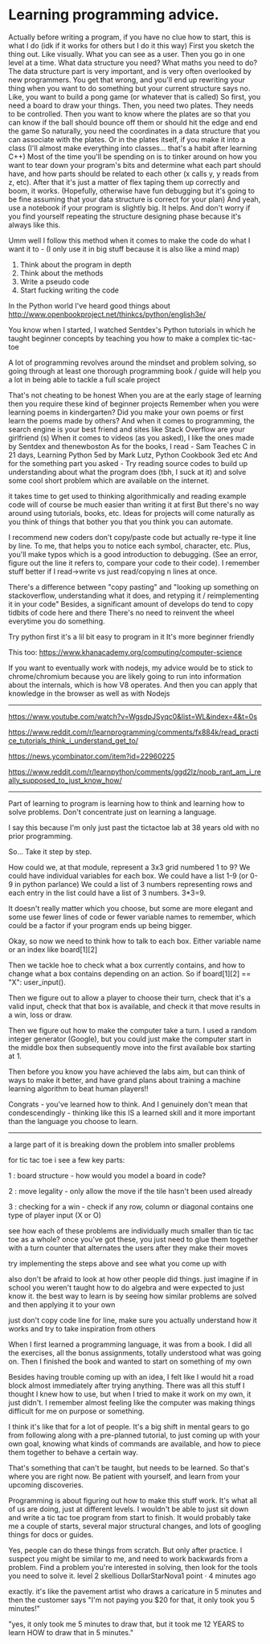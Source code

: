 # Learning programming advice.

Actually before writing a program, if you have no clue how to start, this is what I do (idk if it works for others but I do it this way)
First you sketch the thing out. Like visually. What you can see as a user.
Then you go in one level at a time. What data structure you need? What maths you need to do?
The data structure part is very important, and is very often overlooked by new programmers.
You get that wrong, and you'll end up rewriting your thing when you want to do something but your current structure says no.
Like, you want to build a pong game (or whatever that is called)
So first, you need a board to draw your things.
Then, you need two plates. They needs to be controlled.
Then you want to know where the plates are so that you can know if the ball should bounce off them or should hit the edge and end the game
So naturally, you need the coordinates in a data structure that you can associate with the plates.
Or in the plates itself, if you make it into a class (I'll almost make everything into classes... that's a habit after learning C++)
Most of the time you'll be spending on is to tinker around on how you want to tear down your program's bits and determine what each part should have, and how parts should be related to each other (x calls y, y reads from z, etc). After that it's just a matter of flex taping them up correctly and boom, it works.
(Hopefully, otherwise have fun debugging but it's going to be fine assuming that your data structure is correct for your plan)
And yeah, use a notebook if your program is slightly big. It helps. And don't worry if you find yourself repeating the structure designing phase because it's always like this.


Umm well I follow this method when it comes to make the code do what I want it to - (I only use it in big stuff because it is also like a mind map)

1) Think about the program in depth
2) Think about the methods
3) Write a pseudo code
4) Start fucking writing the code

In the Python world I've heard good things about http://www.openbookproject.net/thinkcs/python/english3e/

You know when I started, I watched Sentdex's Python tutorials in which he taught beginner concepts by teaching you how to make a complex tic-tac-toe

A lot of programming revolves around the mindset and problem solving, so going through at least one thorough programming book / guide will help you a lot in being able to tackle a full scale project

That's not cheating to be honest
When you are at the early stage of learning then you require these kind of beginner projects
Remember when you were learning poems in kindergarten? Did you make your own poems or first learn the poems made by others?
And when it comes to programming, the search engine is your best friend and sites like Stack Overflow are your girlfriend (s)
When it comes to videos (as you asked), I like the ones made by Sentdex and thenewboston
As for the books, I read - Sam Teaches C in 21 days, Learning Python 5ed by Mark Lutz, Python Cookbook 3ed etc
And for the something part you asked - Try reading source codes to build up understanding about what the program does (tbh, I suck at it) and solve some cool short problem which are available on the internet.

it takes time to get used to thinking algorithmically and reading example code will of course be much easier than writing it at first
But there's no way around using tutorials, books, etc.
Ideas for projects will come naturally as you think of things that bother you that you think you can automate.

I recommend new coders don't copy/paste code but actually re-type it line by line. To me, that helps you to notice each symbol, character, etc. Plus, you'll make typos which is a good introduction to debugging. (See an error, figure out the line it refers to, compare your code to their code).  I remember stuff better if I read->write vs just read/copying n lines at once.

There's a difference between "copy pasting" and "looking up something on stackoverflow, understanding what it does, and retyping it / reimplementing it in your code"
Besides, a significant amount of develops do tend to copy tidbits of code here and there
There's no need to reinvent the wheel everytime you do something.

Try python first it's a lil bit easy to program in it
It's more beginner friendly


This too: https://www.khanacademy.org/computing/computer-science

If you want to eventually work with nodejs, my advice would be to stick to chrome/chromium because you are likely going to run into information about the internals, which is how V8 operates. And then you can apply that knowledge in the browser as well as with Nodejs

---

https://www.youtube.com/watch?v=WgsdpJSyqc0&list=WL&index=4&t=0s

https://www.reddit.com/r/learnprogramming/comments/fx884k/read_practice_tutorials_think_i_understand_get_to/

https://news.ycombinator.com/item?id=22960225

https://www.reddit.com/r/learnpython/comments/ggd2lz/noob_rant_am_i_really_supposed_to_just_know_how/

---

Part of learning to program is learning how to think and learning how to solve problems. Don't concentrate just on learning a language.

I say this because I'm only just past the tictactoe lab at 38 years old with no prior programming.

So... Take it step by step.

How could we, at that module, represent a 3x3 grid numbered 1 to 9? We could have individual variables for each box. We could have a list 1-9 (or 0-9 in python parlance) We could a list of 3 numbers representing rows and each entry in the list could have a list of 3 numbers. 3*3=9.

It doesn't really matter which you choose, but some are more elegant and some use fewer lines of code or fewer variable names to remember, which could be a factor if your program ends up being bigger.

Okay, so now we need to think how to talk to each box. Either variable name or an index like board[1][2]

Then we tackle hoe to check what a box currently contains, and how to change what a box contains depending on an action. So if board[1][2] == "X": user_input().

Then we figure out to allow a player to choose their turn, check that it's a valid input, check that that box is available, and check it that move results in a win, loss or draw.

Then we figure out how to make the computer take a turn. I used a random integer generator (Google), but you could just make the computer start in the middle box then subsequently move into the first available box starting at 1.

Then before you know you have achieved the labs aim, but can think of ways to make it better, and have grand plans about training a machine learning algorithm to beat human players!!

Congrats - you've learned how to think. And I genuinely don't mean that condescendingly - thinking like this IS a learned skill and it more important than the language you choose to learn.

---

a large part of it is breaking down the problem into smaller problems

for tic tac toe i see a few key parts:

1 : board structure - how would you model a board in code?

2 : move legality - only allow the move if the tile hasn't been used already

3 : checking for a win - check if any row, column or diagonal contains one type of player input (X or O)

see how each of these problems are individually much smaller than tic tac toe as a whole? once you've got these, you just need to glue them together with a turn counter that alternates the users after they make their moves

try implementing the steps above and see what you come up with

also don't be afraid to look at how other people did things. just imagine if in school you weren't taught how to do algebra and were expected to just know it. the best way to learn is by seeing how similar problems are solved and then applying it to your own

just don't copy code line for line, make sure you actually understand how it works and try to take inspiration from others

When I first learned a programming language, it was from a book. I did all the exercises, all the bonus assignments, totally understood what was going on. Then I finished the book and wanted to start on something of my own

Besides having trouble coming up with an idea, I felt like I would hit a road block almost immediately after trying anything. There was all this stuff I thought I knew how to use, but when I tried to make it work on my own, it just didn't. I remember almost feeling like the computer was making things difficult for me on purpose or something.

I think it's like that for a lot of people. It's a big shift in mental gears to go from following along with a pre-planned tutorial, to just coming up with your own goal, knowing what kinds of commands are available, and how to piece them together to behave a certain way.

That's something that can't be taught, but needs to be learned. So that's where you are right now. Be patient with yourself, and learn from your upcoming discoveries.

Programming is about figuring out how to make this stuff work. It's what all of us are doing, just at different levels. I wouldn't be able to just sit down and write a tic tac toe program from start to finish. It would probably take me a couple of starts, several major structural changes, and lots of googling things for docs or guides.

Yes, people can do these things from scratch. But only after practice. I suspect you might be similar to me, and need to work backwards from a problem. Find a problem you're interested in solving, then look for the tools you need to solve it.
level 2
skellious
DollarStarNova1 point ·
4 minutes ago

exactly. it's like the pavement artist who draws a caricature in 5 minutes and then the customer says "I'm not paying you $20 for that, it only took you 5 minutes!"

"yes, it only took me 5 minutes to draw that, but it took me 12 YEARS to learn HOW to draw that in 5 minutes."